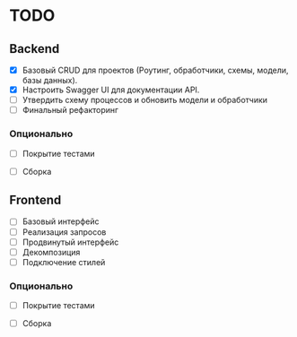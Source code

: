 # TODO 


## Backend
- [x] Базовый CRUD для проектов (Роутинг, обработчики, схемы, модели, базы данных).
- [x] Настроить Swagger UI для документации API.
- [ ] Утвердить схему процессов и обновить модели и обработчики
- [ ] Финальный рефакторинг

### Опционально
- [ ] Покрытие тестами
- [ ] Сборка


## Frontend
- [ ] Базовый интерфейс
- [ ] Реализация запросов
- [ ] Продвинутый интерфейс
- [ ] Декомпозиция
- [ ] Подключение стилей

### Опционально
- [ ] Покрытие тестами
- [ ] Сборка

